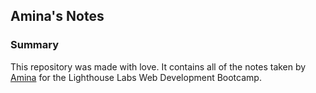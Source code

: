 ## Amina's Notes
### Summary 

This repository was made with love. It contains all of the notes taken by [Amina](https://github.com/AminaCodes) for the Lighthouse Labs Web Development Bootcamp.